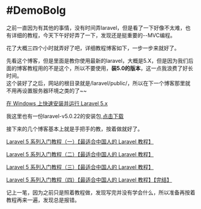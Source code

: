 #DemoBolg
===

之前一直因为有其他的事情，没有时间弄laravel，但是看了一下好像不太难，也有详细的教程，今天下午好好弄了一下，发现还是挺重要的--MVC编程。


花了大概三四个小时就弄好了吧，详细教程博客如下，一步一步来就好了。


先看这个博客，但是里面是教你使用最新的laravel，大概是5.X，但是因为我们后面的博客教程用的不是这个，所以不要使用，**装5.0的版本**，这一点我浪费了好长时间。  
这个装好了之后，网站的根目录就是/laravel/public/，所以在下一个博客那里就不用再设置服务器环境之类的了~~  

[在 Windows 上快速安装并运行 Laravel 5.x](http://www.golaravel.com/post/install-and-run-laravel-5-x-on-windows/)

我这里也有一份laravel-v5.0.22的安装包,[点击下载](laravel-v5.0.22.zip)

接下来的几个博客基本上就是手把手的教，按着做就好了。

[Laravel 5 系列入门教程（一）【最适合中国人的 Laravel 教程】](https://lvwenhan.com/laravel/432.html)

[Laravel 5 系列入门教程（二）【最适合中国人的 Laravel 教程】](https://lvwenhan.com/laravel/433.html)

[Laravel 5 系列入门教程（三）【最适合中国人的 Laravel 教程】](https://lvwenhan.com/laravel/434.html)

[Laravel 5 系列入门教程（四）【最适合中国人的 Laravel 教程】【完结】](https://lvwenhan.com/laravel/435.html)

记上一笔，因为之前只是照着教程做，发现写完并没有学会什么，所以准备再按着教程再来一遍，发现总是报错。
~~~~直到把localhost的cookies给删了，那里有之前的token。